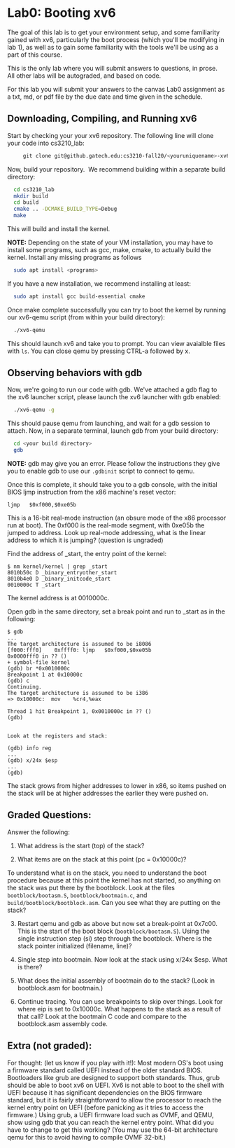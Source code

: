 # Lab0: Booting xv6

The goal of this lab is to get your environment setup, and some familiarity
gained with xv6, particularly the boot process (which you'll be modifying in lab
1), as well as to gain some familiarity with the tools we'll be using as a part
of this course.

This is the only lab where you will submit answers to questions, in prose.  All
other labs will be autograded, and based on code.

For this lab you will submit your answers to the canvas Lab0 assignment as a
txt, md, or pdf file by the due date and time given in the schedule.


## Downloading, Compiling, and Running xv6


Start by checking your your xv6 repository.  The following line will clone your
code into cs3210\_lab:

```bash
     git clone git@github.gatech.edu:cs3210-fall20/<youruniquename>-xv6-public.git cs3210_lab
```

Now, build your repository.  We recommend building within a separate build
directory:

```bash
  cd cs3210_lab
  mkdir build
  cd build
  cmake .. -DCMAKE_BUILD_TYPE=Debug
  make
```

This will build and install the kernel.  

**NOTE:** Depending on the state of your VM installation, you may have to install
some programs, such as gcc, make, cmake, to actually build the kernel.  Install
any missing programs as follows
```bash
  sudo apt install <programs>
```

If you have a new installation, we recommend installing at least:
```bash
  sudo apt install gcc build-essential cmake
```

Once make complete successfully you can try to boot the kernel by
running our xv6-qemu script (from within your build directory):

```bash
  ./xv6-qemu
```

This should launch xv6 and take you to prompt.  You can view avaialble files
with `ls`.  You can close qemu by pressing CTRL-a followed by x.

## Observing behaviors with gdb

Now, we're going to run our code with gdb.  We've attached a gdb flag to the xv6
launcher script, please launch the xv6 launcher with gdb enabled:

```bash
  ./xv6-qemu -g
```

This should pause qemu from launching, and wait for a gdb session to attach.
Now, in a separate terminal, launch gdb from your build directory:
```bash
  cd <your build directory>
  gdb
```

**NOTE:** gdb may give you an error.  Please follow the instructions they give
you to enable gdb to use our `.gdbinit` script to connect to qemu.

Once this is complete, it should take you to a gdb console, with the initial
BIOS ljmp instruction from the x86 machine's reset vector:
```
ljmp   $0xf000,$0xe05b
```

This is a 16-bit real-mode instruction (an obsure mode of the x86 processor run
at boot).  The 0xf000 is the real-mode segment, with 0xe05b the jumped to
address.  Look up real-mode addressing, what is the linear address to which it
is jumping? (question is ungraded)

Find the address of \_start, the entry point of the kernel:
```
$ nm kernel/kernel | grep _start
8010b50c D _binary_entryother_start
8010b4e0 D _binary_initcode_start
0010000c T _start
```


The kernel address is at 0010000c.

Open gdb in the same directory, set a break point and run to \_start as in the
following:

```
$ gdb
...
The target architecture is assumed to be i8086
[f000:fff0]    0xffff0: ljmp   $0xf000,$0xe05b
0x0000fff0 in ?? ()
+ symbol-file kernel
(gdb) br *0x0010000c
Breakpoint 1 at 0x10000c
(gdb) c
Continuing.
The target architecture is assumed to be i386
=> 0x10000c:  mov    %cr4,%eax

Thread 1 hit Breakpoint 1, 0x0010000c in ?? ()
(gdb) 


Look at the registers and stack:

(gdb) info reg 
... 
(gdb) x/24x $esp 
... 
(gdb)
```

The stack grows from higher addresses to lower in x86, so items pushed on the
stack will be at higher addresses the earlier they were pushed on.

## Graded Questions:

Answer the following:

1. What address is the start (top) of the stack?

2. What items are on the stack at this point (pc = 0x10000c)?

To understand what is on the stack, you need to understand the boot procedure
because at this point the kernel has not started, so anything on the stack was
put there by the bootblock. Look at the files `bootblock/bootasm.S`,
`bootblock/bootmain.c`, and `build/bootblock/bootblock.asm`. Can you see what
they are putting on the stack?

3. Restart qemu and gdb as above but now set a break-point at 0x7c00. This is
the start of the boot block (`bootblock/bootasm.S`). Using the single
instruction step (si) step through the bootblock. Where is the stack pointer
initialized (filename, line)?

4. Single step into bootmain. Now look at the stack using x/24x $esp. What is
there?

5. What does the initial assembly of bootmain do to the stack? (Look in
bootblock.asm for bootmain.)

6. Continue tracing. You can use breakpoints to skip over things. Look for
where eip is set to 0x10000c. What happens to the stack as a result of that
call? Look at the bootmain C code and compare to the bootblock.asm assembly
code.

## Extra (not graded):

For thought: (let us know if you play with it!): Most modern OS's boot using a
firmware standard called UEFI instead of the older standard BIOS. Bootloaders
like grub are designed to support both standards. Thus, grub should be able to
boot xv6 on UEFI. Xv6 is not able to boot to the shell with UEFI because it has
significant dependencies on the BIOS firmware standard, but it is fairly
straightforward to allow the processor to reach the kernel entry point on UEFI
(before panicking as it tries to access the firmware.) Using grub, a UEFI
firmware load such as OVMF, and QEMU, show using gdb that you can reach the
kernel entry point. What did you have to change to get this working? (You may
use the 64-bit architecture qemu for this to avoid having to compile OVMF
32-bit.)

